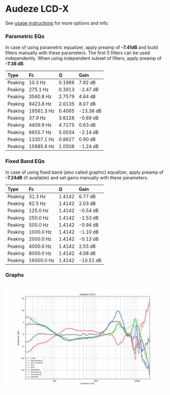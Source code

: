# Audeze LCD-X
See [usage instructions](https://github.com/jaakkopasanen/AutoEq#usage) for more options and info.

### Parametric EQs
In case of using parametric equalizer, apply preamp of **-7.41dB** and build filters manually
with these parameters. The first 5 filters can be used independently.
When using independent subset of filters, apply preamp of **-7.38 dB**.

| Type    | Fc         |      Q | Gain      |
|:--------|:-----------|:-------|:----------|
| Peaking | 10.3 Hz    | 0.1966 | 7.92 dB   |
| Peaking | 275.1 Hz   | 0.3913 | -2.47 dB  |
| Peaking | 3560.8 Hz  | 2.7579 | 4.84 dB   |
| Peaking | 9423.8 Hz  | 2.0135 | 8.07 dB   |
| Peaking | 19561.3 Hz | 0.4065 | -13.38 dB |
| Peaking | 37.9 Hz    | 3.6128 | -0.69 dB  |
| Peaking | 4409.9 Hz  | 4.7275 | 0.63 dB   |
| Peaking | 6655.7 Hz  | 5.0034 | -2.14 dB  |
| Peaking | 13307.1 Hz | 0.8627 | 0.90 dB   |
| Peaking | 15885.6 Hz | 1.0508 | -1.24 dB  |

### Fixed Band EQs
In case of using fixed band (also called graphic) equalizer, apply preamp of **-7.24dB**
(if available) and set gains manually with these parameters.

| Type    | Fc         |      Q | Gain      |
|:--------|:-----------|:-------|:----------|
| Peaking | 31.3 Hz    | 1.4142 | 6.77 dB   |
| Peaking | 62.5 Hz    | 1.4142 | 2.03 dB   |
| Peaking | 125.0 Hz   | 1.4142 | -0.54 dB  |
| Peaking | 250.0 Hz   | 1.4142 | -2.53 dB  |
| Peaking | 500.0 Hz   | 1.4142 | -0.94 dB  |
| Peaking | 1000.0 Hz  | 1.4142 | -1.10 dB  |
| Peaking | 2000.0 Hz  | 1.4142 | -0.13 dB  |
| Peaking | 4000.0 Hz  | 1.4142 | 2.55 dB   |
| Peaking | 8000.0 Hz  | 1.4142 | 4.08 dB   |
| Peaking | 16000.0 Hz | 1.4142 | -10.51 dB |

### Graphs
![](./Audeze%20LCD-X.png)